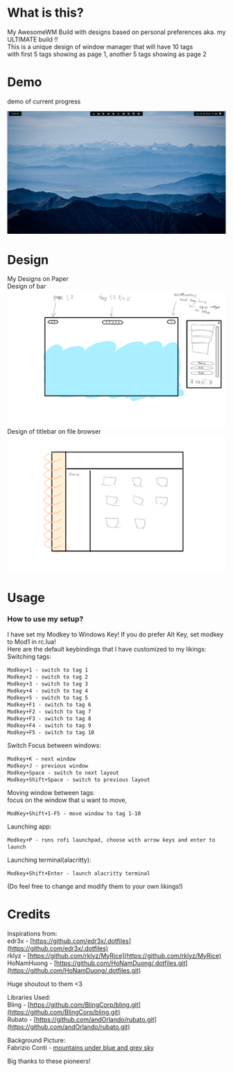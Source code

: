 # What is this?

My AwesomeWM Build with designs based on personal preferences aka. my ULTIMATE build !! <br/>
This is a unique design of window manager that will have 10 tags <br/>
with first 5 tags showing as page 1, another 5 tags showing as page 2

# Demo

demo of current progress

![Current Progress](./.github/demo.gif)

# Design

My Designs on Paper <br/>
Design of bar
![Design of bar](./.github/design.png)
Design of titlebar on file browser
![Design of titlebar](./.github/booklet.png)

# Usage

### How to use my setup?<br />

I have set my Modkey to Windows Key! If you do prefer Alt Key, set modkey to Mod1 in rc.lua!<br />
Here are the default keybindings that I have customized to my likings:<br />
Switching tags:<br />

```
Modkey+1 - switch to tag 1
Modkey+2 - switch to tag 2
Modkey+3 - switch to tag 3
Modkey+4 - switch to tag 4
Modkey+5 - switch to tag 5
Modkey+F1 - switch to tag 6
Modkey+F2 - switch to tag 7
Modkey+F3 - switch to tag 8
Modkey+F4 - switch to tag 9
Modkey+F5 - switch to tag 10
```

Switch Focus between windows:<br />

```
Modkey+K - next window
Modkey+J - previous window
Modkey+Space - switch to next layout
Modkey+Shift+Space - switch to previous layout
```

Moving window between tags:<br />
focus on the window that u want to move,<br />

```
ModKey+Shift+1-F5 - move window to tag 1-10
```

Launching app:<br />

```
Modkey+P - runs rofi launchpad, choose with arrow keys and enter to launch
```

Launching terminal(alacritty):<br />

```
Modkey+Shift+Enter - launch alacritty terminal
```

(Do feel free to change and modify them to your own likings!)

# Credits

Inspirations from: <br/>
edr3x - [https://github.com/edr3x/.dotfiles](https://github.com/edr3x/.dotfiles) <br/>
rklyz - [https://github.com/rklyz/MyRice](https://github.com/rklyz/MyRice) <br/>
HoNamHuong - [https://github.com/HoNamDuong/.dotfiles.git](https://github.com/HoNamDuong/.dotfiles.git)

Huge shoutout to them <3

Libraries Used: <br/>
Bling - [https://github.com/BlingCorp/bling.git](https://github.com/BlingCorp/bling.git) <br/>
Rubato - [https://github.com/andOrlando/rubato.git](https://github.com/andOrlando/rubato.git) <br/>

Background Picture: <br/>
Fabrizio Conti - [mountains under blue and grey sky](https://unsplash.com/photos/_6LZtmrss08) <br/>

Big thanks to these pioneers!
